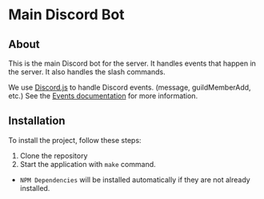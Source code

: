 # Main Discord Bot

## About

This is the main Discord bot for the server. It handles events that happen in the server. It also handles the slash commands.

We use [Discord.js](https://discord.js.org/#/) to handle Discord events. (message, guildMemberAdd, etc.) See the [Events documentation](https://discord.js.org/docs/packages/discord.js/main/Client:Class#applicationCommandPermissionsUpdate) for more information.

## Installation

To install the project, follow these steps:

1. Clone the repository
2. Start the application with `make` command.
  * `NPM Dependencies` will be installed automatically if they are not already installed.

